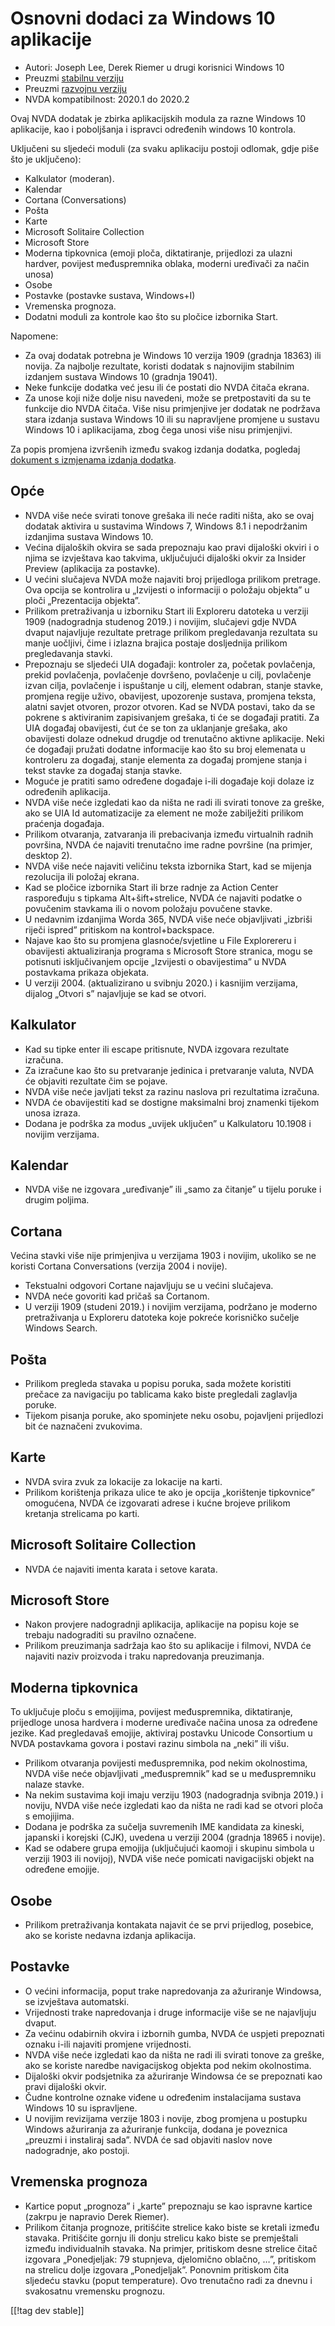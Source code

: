 # Osnovni dodaci za Windows 10 aplikacije #

* Autori: Joseph Lee, Derek Riemer u drugi korisnici Windows 10
* Preuzmi [stabilnu verziju][1]
* Preuzmi [razvojnu verziju][2]
* NVDA kompatibilnost: 2020.1 do 2020.2

Ovaj NVDA dodatak je zbirka aplikacijskih modula za razne Windows 10
aplikacije, kao i poboljšanja i ispravci određenih windows 10 kontrola.

Uključeni su sljedeći moduli (za svaku aplikaciju postoji odlomak, gdje piše
što je uključeno):

* Kalkulator (moderan).
* Kalendar
* Cortana (Conversations)
* Pošta
* Karte
* Microsoft Solitaire Collection
* Microsoft Store
* Moderna tipkovnica (emoji ploča, diktatiranje, prijedlozi za ulazni
  hardver, povijest međuspremnika oblaka, moderni uređivači za način unosa)
* Osobe
* Postavke (postavke sustava, Windows+I)
* Vremenska prognoza.
* Dodatni moduli za kontrole kao što su pločice izbornika Start.

Napomene:

* Za ovaj dodatak potrebna je Windows 10 verzija 1909 (gradnja 18363) ili
  novija. Za najbolje rezultate, koristi dodatak s najnovijim stabilnim
  izdanjem sustava Windows 10 (gradnja 19041).
* Neke funkcije dodatka već jesu ili će postati dio NVDA čitača ekrana.
* Za unose koji niže dolje nisu navedeni, može se pretpostaviti da su te
  funkcije dio NVDA čitača. Više nisu primjenjive jer dodatak ne podržava
  stara izdanja sustava Windows 10 ili su napravljene promjene u sustavu
  Windows 10 i aplikacijama, zbog čega unosi više nisu primjenjivi.

Za popis promjena izvršenih između svakog izdanja dodatka, pogledaj
[dokument s izmjenama izdanja dodatka][3].

## Opće

* NVDA više neće svirati tonove grešaka ili neće raditi ništa, ako se ovaj
  dodatak aktivira u sustavima Windows 7, Windows 8.1 i nepodržanim
  izdanjima sustava Windows 10.
* Većina dijaloških okvira se sada prepoznaju kao pravi dijaloški okviri i o
  njima se izvještava kao takvima, uključujući dijaloški okvir za Insider
  Preview (aplikacija za postavke).
* U većini slučajeva NVDA može najaviti broj prijedloga prilikom
  pretrage. Ova opcija se kontrolira u „Izvijesti o informaciji o položaju
  objekta” u ploči „Prezentacija objekta”.
* Prilikom pretraživanja u izborniku Start ili Exploreru datoteka u verziji
  1909 (nadogradnja studenog 2019.) i novijim, slučajevi gdje NVDA dvaput
  najavljuje rezultate pretrage prilikom pregledavanja rezultata su manje
  uočljivi, čime i izlazna brajica postaje dosljednija prilikom
  pregledavanja stavki.
* Prepoznaju se sljedeći UIA događaji: kontroler za, početak povlačenja,
  prekid povlačenja, povlačenje dovršeno, povlačenje u cilj, povlačenje
  izvan cilja, povlačenje i ispuštanje u cilj, element odabran, stanje
  stavke, promjena regije uživo, obavijest, upozorenje sustava, promjena
  teksta, alatni savjet otvoren, prozor otvoren. Kad se NVDA postavi, tako
  da se pokrene s aktiviranim zapisivanjem grešaka, ti će se događaji
  pratiti. Za UIA događaj obavijesti, ćut će se ton za uklanjanje grešaka,
  ako obavijesti dolaze odnekud drugdje od trenutačno aktivne
  aplikacije. Neki će događaji pružati dodatne informacije kao što su broj
  elemenata u kontroleru za događaj, stanje elementa za događaj promjene
  stanja i tekst stavke za događaj stanja stavke.
* Moguće je pratiti samo određene događaje i-ili događaje koji dolaze iz
  određenih aplikacija.
* NVDA više neće izgledati kao da ništa ne radi ili svirati tonove za
  greške, ako se UIA Id automatizacije za element ne može zabilježiti
  prilikom praćenja događaja.
* Prilikom otvaranja, zatvaranja ili prebacivanja između virtualnih radnih
  površina, NVDA će najaviti trenutačno ime radne površine (na primjer,
  desktop 2).
* NVDA više neće najaviti veličinu teksta izbornika Start, kad se mijenja
  rezolucija ili položaj ekrana.
* Kad se pločice izbornika Start ili brze radnje za Action Center
  raspoređuju s tipkama Alt+šift+strelice, NVDA će najaviti podatke o
  povučenim stavkama ili o novom položaju povučene stavke.
* U nedavnim izdanjima Worda 365, NVDA više neće objavljivati „izbriši
  riječi ispred” pritiskom na kontrol+backspace.
* Najave kao što su promjena glasnoće/svjetline u File Explorereru i
  obavijesti aktualiziranja programa s Microsoft Store stranica, mogu se
  potisnuti isključivanjem opcije „Izvijesti o obavijestima” u NVDA
  postavkama prikaza objekata.
* U verziji 2004. (aktualizirano u svibnju 2020.) i kasnijim verzijama,
  dijalog „Otvori s” najavljuje se kad se otvori.

## Kalkulator

* Kad su tipke enter ili escape pritisnute, NVDA izgovara rezultate
  izračuna.
* Za izračune kao što su pretvaranje jedinica i pretvaranje valuta, NVDA će
  objaviti rezultate čim se pojave.
* NVDA više neće javljati tekst za razinu naslova pri rezultatima izračuna.
* NVDA će obavijestiti kad se dostigne maksimalni broj znamenki tijekom
  unosa izraza.
* Dodana je podrška za modus „uvijek uključen” u Kalkulatoru 10.1908 i
  novijim verzijama.

## Kalendar

* NVDA više ne izgovara „uređivanje” ili „samo za čitanje” u tijelu poruke i
  drugim poljima.

## Cortana

Većina stavki više nije primjenjiva u verzijama 1903 i novijim, ukoliko se
ne koristi Cortana Conversations (verzija 2004 i novije).

* Tekstualni odgovori Cortane najavljuju se u većini slučajeva.
* NVDA neće govoriti kad pričaš sa Cortanom.
* U verziji 1909 (studeni 2019.) i novijim verzijama, podržano je moderno
  pretraživanja u Exploreru datoteka koje pokreće korisničko sučelje Windows
  Search.

## Pošta

* Prilikom pregleda stavaka u popisu poruka, sada možete koristiti prečace
  za navigaciju po tablicama kako biste pregledali zaglavlja poruke.
* Tijekom pisanja poruke, ako spominjete neku osobu, pojavljeni prijedlozi
  bit će naznačeni zvukovima.

## Karte

* NVDA svira zvuk za lokacije za lokacije na karti.
* Prilikom korištenja prikaza ulice te ako je opcija „korištenje tipkovnice”
  omogućena, NVDA će izgovarati adrese i kućne brojeve prilikom kretanja
  strelicama po karti.

## Microsoft Solitaire Collection

* NVDA će najaviti imenta karata i setove karata.

## Microsoft Store

* Nakon provjere nadogradnji aplikacija, aplikacije na popisu koje se
  trebaju nadograditi su pravilno označene.
* Prilikom preuzimanja sadržaja kao što su aplikacije i filmovi, NVDA će
  najaviti naziv proizvoda i traku napredovanja preuzimanja.

## Moderna tipkovnica

To uključuje ploču s emojijima, povijest međuspremnika, diktatiranje,
prijedloge unosa hardvera i moderne uređivače načina unosa za određene
jezike. Kad pregledavaš emojije, aktiviraj postavku Unicode Consortium u
NVDA postavkama govora i postavi razinu simbola na „neki” ili višu.

* Prilikom otvaranja povijesti međuspremnika, pod nekim okolnostima, NVDA
  više neće objavljivati „međuspremnik” kad se u međuspremniku nalaze
  stavke.
* Na nekim sustavima koji imaju verziju 1903 (nadogradnja svibnja 2019.) i
  noviju, NVDA više neće izgledati kao da ništa ne radi kad se otvori ploča
  s emojijima.
* Dodana je podrška za sučelja suvremenih IME kandidata za kineski, japanski
  i korejski (CJK), uvedena u verziji 2004 (gradnja 18965 i novije).
* Kad se odabere grupa emojija (uključujući kaomoji i skupinu simbola u
  verziji 1903 ili novijoj), NVDA više neće pomicati navigacijski objekt na
  određene emojije.

## Osobe

* Prilikom pretraživanja kontakata najavit će se prvi prijedlog, posebice,
  ako se koriste nedavna izdanja aplikacija.

## Postavke

* O većini informacija, poput trake napredovanja za ažuriranje Windowsa, se
  izvještava automatski.
* Vrijednosti trake napredovanja i druge informacije više se ne najavljuju
  dvaput.
* Za većinu odabirnih okvira i izbornih gumba, NVDA će uspjeti prepoznati
  oznaku i-ili najaviti promjene vrijednosti.
* NVDA više neće izgledati kao da ništa ne radi ili svirati tonove za
  greške, ako se koriste naredbe navigacijskog objekta pod nekim
  okolnostima.
* Dijaloški okvir podsjetnika za ažuriranje Windowsa će se prepoznati kao
  pravi dijaloški okvir.
* Čudne kontrolne oznake viđene u određenim instalacijama sustava Windows 10
  su ispravljene.
* U novijim revizijama verzije 1803 i novije, zbog promjena u postupku
  Windows ažuriranja za ažuriranje funkcija, dodana je poveznica „preuzmi i
  instaliraj sada”. NVDA će sad objaviti naslov nove nadogradnje, ako
  postoji.

## Vremenska prognoza

* Kartice poput „prognoza” i „karte” prepoznaju se kao ispravne kartice
  (zakrpu je napravio Derek Riemer).
* Prilikom čitanja prognoze, pritišćite strelice kako biste se kretali
  između stavaka. Pritišćite gornju ili donju strelicu kako biste se
  premještali između individualnih stavaka. Na primjer, pritiskom desne
  strelice čitač izgovara „Ponedjeljak: 79 stupnjeva, djelomično oblačno,
  …”, pritiskom na strelicu dolje izgovara „Ponedjeljak”. Ponovnim pritiskom
  čita sljedeću stavku (poput temperature). Ovo trenutačno radi za dnevnu i
  svakosatnu vremensku prognozu.

[[!tag dev stable]]

[1]: https://addons.nvda-project.org/files/get.php?file=w10

[2]: https://addons.nvda-project.org/files/get.php?file=w10-dev

[3]: https://github.com/josephsl/wintenapps/wiki/w10changelog
